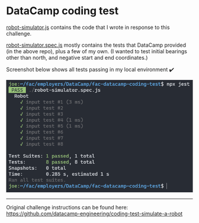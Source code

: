 # DataCamp coding test

[robot-simulator.js](https://github.com/joe-dev-public/fac-datacamp-coding-test/blob/main/robot-simulator.js) contains the code that I wrote in response to this challenge.

[robot-simulator.spec.js](https://github.com/joe-dev-public/fac-datacamp-coding-test/blob/main/robot-simulator.spec.js) mostly contains the tests that DataCamp provided (in the above repo), plus a few of my own. (I wanted to test initial bearings other than north, and negative start and end coordinates.)

Screenshot below shows all tests passing in my local environment ✔️

![Screenshot of passing tests in Windows Terminal](https://github.com/joe-dev-public/fac-datacamp-coding-test/blob/main/test-screenshot-1.png)

---

Original challenge instructions can be found here: https://github.com/datacamp-engineering/coding-test-simulate-a-robot
